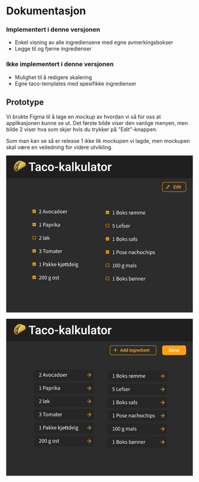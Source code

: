 # Dokumentasjon

### Implementert i denne versjonen
* Enkel visning av alle ingrediensene med egne avmerkingsbokser
* Legge til og fjerne ingredienser

### Ikke implementert i denne versjonen
* Mulighet til å redigere skalering
* Egne taco-templates med spesifikke ingredienser


## Prototype
Vi brukte Figma til å lage en *mockup* av hvordan vi så for oss at applikasjonen kunne se ut. Det første bilde viser den vanlige menyen, men bilde 2 viser hva som skjer hvis du trykker på "Edit"-knappen. 

Som man kan se så er release 1 ikke lik mockupen vi lagde, men mockupen skal være en veiledning for videre utvikling.


![Hovedside til taco-kalkulatoren](/docs/release%201/resources/figma_prototype_1.png)

![Side når man har trykket på "Edit"-knappen](/docs/release%201/resources/figma_prototype_2.png)
